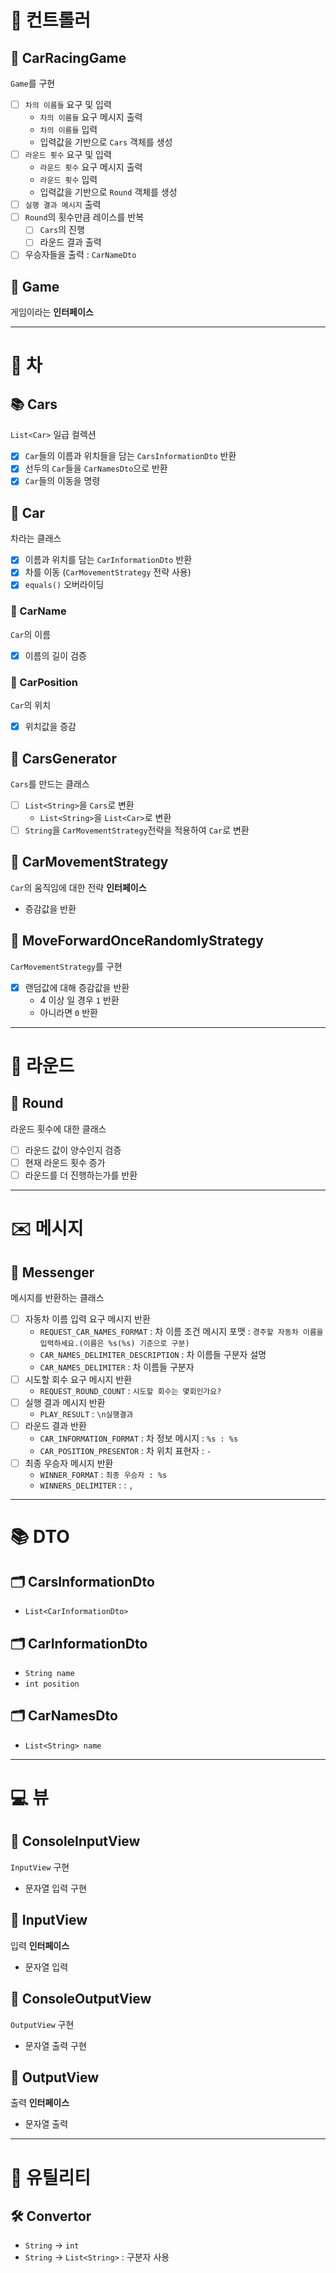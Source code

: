 # 🏁 컨트롤러

## 📘 CarRacingGame

`Game`를 구현

- [ ] `차의 이름들` 요구 및 입력
    - `차의 이름들` 요구 메시지 출력
    - `차의 이름들` 입력
    - 입력값을 기반으로 `Cars` 객체를 생성
- [ ] `라운드 횟수` 요구 및 입력
    - `라운드 횟수` 요구 메시지 출력
    - `라운드 횟수` 입력
    - 입력값을 기반으로 `Round` 객체를 생성
- [ ] `실행 결과 메시지` 출력
- [ ] `Round`의 횟수만큼 레이스를 반복
    - [ ] `Cars`의 진행
    - [ ] 라운드 결과 출력
- [ ] 우승자들을 출력 : `CarNameDto`

## 📖 Game

게임이라는 **인터페이스**

---

# 🚗 차

## 📚 Cars

`List<Car>` 일급 컬렉션

- [x] `Car`들의 이름과 위치들을 담는 `CarsInformationDto` 반환
- [x] 선두의 `Car`들을 `CarNamesDto`으로 반환
- [x] `Car`들의 이동을 명령

## 📘 Car

차라는 클래스

- [x] 이름과 위치를 담는 `CarInformationDto` 반환
- [x] 차를 이동 (`CarMovementStrategy` 전략 사용)
- [x] `equals()` 오버라이딩

### 📄 CarName

`Car`의 이름

- [x] 이름의 길이 검증

### 📄 CarPosition

`Car`의 위치

- [x] 위치값을 증감

## 📒 CarsGenerator

`Cars`를 만드는 클래스

- [ ] `List<String>`을 `Cars`로 변환
    - `List<String>`을 `List<Car>`로 변환
- [ ] `String`을 `CarMovementStrategy`전략을 적용하여 `Car`로 변환

## 📖 CarMovementStrategy

`Car`의 움직임에 대한 전략 **인터페이스**

- 증감값을 반환

## 📘 MoveForwardOnceRandomlyStrategy

`CarMovementStrategy`를 구현

- [x] 랜덤값에 대해 증감값을 반환
    - 4 이상 일 경우 `1` 반환
    - 아니라면 `0` 반환

---

# 🔴 라운드

## 📕 Round

라운드 횟수에 대한 클래스

- [ ] 라운드 값이 양수인지 검증
- [ ] 현재 라운드 횟수 증가
- [ ] 라운드를 더 진행하는가를 반환

---

# ✉️ 메시지

## 📝 Messenger

메시지를 반환하는 클래스

- [ ] 자동차 이름 입력 요구 메시지 반환
    - `REQUEST_CAR_NAMES_FORMAT` : 차 이름 조건 메시지 포맷 : `경주할 자동차 이름을 입력하세요.(이름은 %s(%s) 기준으로 구분)`
    - `CAR_NAMES_DELIMITER_DESCRIPTION` : 차 이름들 구분자 설명
    - `CAR_NAMES_DELIMITER` : 차 이름들 구분자
- [ ] 시도할 회수 요구 메시지 반환
    - `REQUEST_ROUND_COUNT` : `시도할 회수는 몇회인가요?`
- [ ] 실행 결과 메시지 반환
    - `PLAY_RESULT` : `\n실행결과`
- [ ] 라운드 결과 반환
    - `CAR_INFORMATION_FORMAT` : 차 정보 메시지 : `%s : %s`
    - `CAR_POSITION_PRESENTOR` : 차 위치 표현자 : `-`
- [ ] 최종 우승자 메시지 반환
    - `WINNER_FORMAT` : `최종 우승자 : %s`
    - `WINNERS_DELIMITER` :  : `, `

---

# 📚 DTO

## 🗂️ CarsInformationDto

- `List<CarInformationDto>`

## 🗂️ CarInformationDto

- `String name`
- `int position`

## 🗂️ CarNamesDto

- `List<String> name`

---

# 💻 뷰

## 📘 ConsoleInputView

`InputView` 구현

- 문자열 입력 구현

## 📖 InputView

입력 **인터페이스**

- 문자열 입력

## 📘 ConsoleOutputView

`OutputView` 구현

- 문자열 출력 구현

## 📖 OutputView

출력 **인터페이스**

- 문자열 출력

---

# 🧰 유틸리티

## 🛠️ Convertor

- `String` -> `int`
- `String` -> `List<String>` : 구분자 사용
